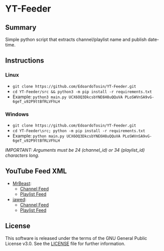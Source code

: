 # YT-Feeder

## Summary

Simple python script that extracts channel/playlist name and publish date-time.

## Instructions

### Linux
- `git clone https://github.com/EdoardoTosin/YT-Feeder.git`
- `cd YT-Feeder/src && python3 -m pip install -r requirements.txt`
- Example: `python3 main.py UCX6OQ3DkcsbYNE6H8uQQuVA PLoSWVnSA9vG-6geT_u92P9ttBfRLVFhLH`

### Windows
- `git clone https://github.com/EdoardoTosin/YT-Feeder.git`
- `cd YT-Feeder\src; python -m pip install -r requirements.txt`
- Example: `python main.py UCX6OQ3DkcsbYNE6H8uQQuVA PLoSWVnSA9vG-6geT_u92P9ttBfRLVFhLH`

_IMPORTANT: Arguments must be 24 (channel\_id) or 34 (playlist\_id) characters long._

## YouTube Feed XML
- [MrBeast](https://www.youtube.com/channel/UCX6OQ3DkcsbYNE6H8uQQuVA):
    - [Channel Feed](https://www.youtube.com/feeds/videos.xml?channel_id=UCX6OQ3DkcsbYNE6H8uQQuVA)
    - [Playlist Feed](https://www.youtube.com/feeds/videos.xml?playlist_id=PLoSWVnSA9vG-6geT_u92P9ttBfRLVFhLH)
- [jawed](https://www.youtube.com/channel/UC4QobU6STFB0P71PMvOGN5A):
    - [Channel Feed](https://www.youtube.com/feeds/videos.xml?channel_id=UC4QobU6STFB0P71PMvOGN5A)
    - [Playlist Feed](https://www.youtube.com/feeds/videos.xml?playlist_id=PLuhl9TnQPDCnWIhy_KSbtFwXVQnNvgfSh)

## License
This software is released under the terms of the GNU General Public License v3.0. See the [LICENSE](https://github.com/EdoardoTosin/YT-Feeder/tree/main/LICENSE) file for further information.

